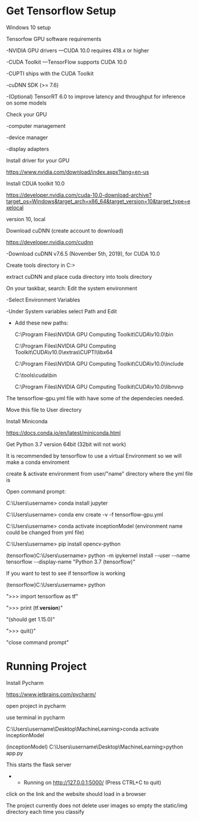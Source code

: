 # Get Tensorflow Setup
Windows 10 setup

Tensorfow GPU software requirements

-NVIDIA GPU drivers —CUDA 10.0 requires 418.x or higher

-CUDA Toolkit —TensorFlow supports CUDA 10.0 

-CUPTI ships with the CUDA Toolkit

-cuDNN SDK (>= 7.6)

-(Optional) TensorRT 6.0 to improve latency and throughput for inference on some models


Check your GPU

-computer management

-device manager

-display adapters

Install driver for your GPU

https://www.nvidia.com/download/index.aspx?lang=en-us

Install CDUA toolkit 10.0

https://developer.nvidia.com/cuda-10.0-download-archive?target_os=Windows&target_arch=x86_64&target_version=10&target_type=exelocal

version 10, local


Download cuDNN (create account to download)

https://developer.nvidia.com/cudnn

-Download cuDNN v7.6.5 (November 5th, 2019), for CUDA 10.0


Create tools directory in C:\>

extract cuDNN and place cuda directory into tools directory


On your taskbar, search: Edit the system environment

-Select Environment Variables

-Under System variables select Path and Edit

- Add these new paths:

	C:\Program Files\NVIDIA GPU Computing Toolkit\CUDA\v10.0\bin
	
	C:\Program Files\NVIDIA GPU Computing Toolkit\CUDA\v10.0\extras\CUPTI\libx64
	
	C:\Program Files\NVIDIA GPU Computing Toolkit\CUDA\v10.0\include
	
	C:\tools\cuda\bin
	
	C:\Program Files\NVIDIA GPU Computing Toolkit\CUDA\v10.0\libnvvp
	
  
The tensorflow-gpu.yml file with have some of the dependecies needed.

Move this file to User directory

  
Install Miniconda

https://docs.conda.io/en/latest/miniconda.html

Get Python 3.7 version 64bit (32bit will not work)


It is recommended by tensorflow to use a virtual Environment so we will make a conda enviroment

create & activate environment from user/"name" directory where the yml file is

Open command prompt:

C:\Users\username> conda install jupyter

C:\Users\username> conda env create -v -f tensorflow-gpu.yml

C:\Users\username> conda activate inceptionModel   (environment name could be changed from yml file)

C:\Users\username> pip install opencv-python

(tensorflow)C:\Users\username> python -m ipykernel install --user --name tensorflow --display-name "Python 3.7 (tensorflow)"

 
 If you want to test to see if tensorflow is working
 
(tensorflow)C:\Users\username> python

">>> import tensorflow as tf"

">>> print (tf.__version__)"

"(should get 1.15.0)"

">>> quit()"

"close command prompt"

 
# Running Project

Install Pycharm

https://www.jetbrains.com/pycharm/


open project in pycharm

use terminal in pycharm

C:\Users\username\Desktop\MachineLearning>conda activate inceptionModel

(inceptionModel) C:\Users\username\Desktop\MachineLearning>python app.py

This starts the flask server

-   * Running on http://127.0.0.1:5000/ (Press CTRL+C to quit)

click on the link and the website should load in a browser

The project currently does not delete user images so empty the  static/img directory each time you classify


